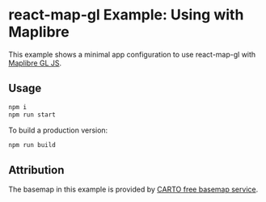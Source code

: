 # react-map-gl Example: Using with Maplibre

This example shows a minimal app configuration to use react-map-gl with [Maplibre GL JS](https://maplibre.org/).

## Usage

```bash
npm i
npm run start
```

To build a production version:

```bash
npm run build
```

## Attribution

The basemap in this example is provided by [CARTO free basemap service](https://carto.com/basemaps).